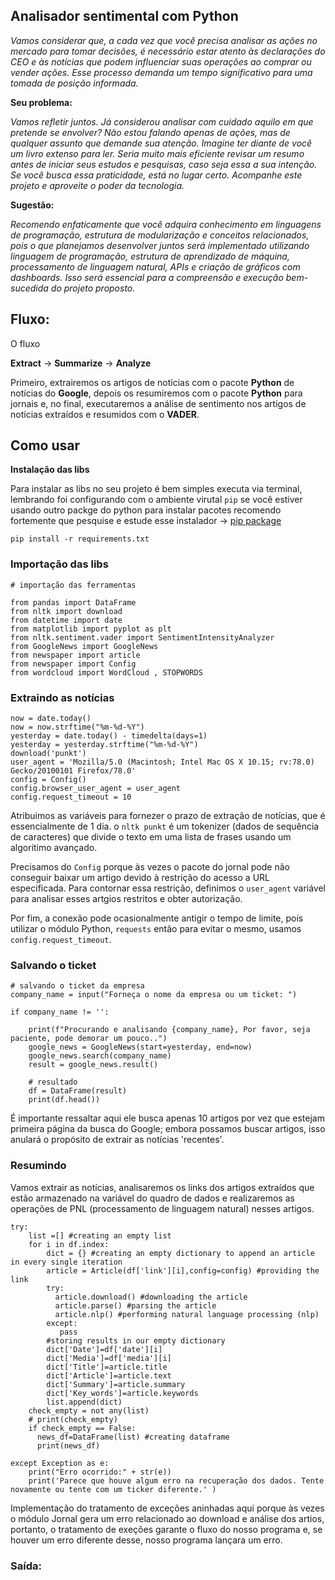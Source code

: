 ## Analisador sentimental com Python 

*Vamos considerar que, a cada vez que você precisa analisar as ações no mercado para tomar decisões, é necessário estar atento às declarações do CEO e às notícias que podem influenciar suas operações ao comprar ou vender ações. Esse processo demanda um tempo significativo para uma tomada de posição informada.*


**Seu problema:**

*Vamos refletir juntos. Já considerou analisar com cuidado aquilo em que pretende se envolver? Não estou falando apenas de ações, mas de qualquer assunto que demande sua atenção. Imagine ter diante de você um livro extenso para ler. Seria muito mais eficiente revisar um resumo antes de iniciar seus estudos e pesquisas, caso seja essa a sua intenção. Se você busca essa praticidade, está no lugar certo. Acompanhe este projeto e aproveite o poder da tecnologia.*


**Sugestão:**

*Recomendo enfaticamente que você adquira conhecimento em linguagens de programação, estrutura de modularização e conceitos relacionados, pois o que planejamos desenvolver juntos será implementado utilizando linguagem de programação, estrutura de aprendizado de máquina, processamento de linguagem natural, APIs e criação de gráficos com dashboards. Isso será essencial para a compreensão e execução bem-sucedida do projeto proposto.*


## Fluxo:

O fluxo

**Extract** -> **Summarize** -> **Analyze**

Primeiro, extrairemos os artigos de notícias com o pacote **Python** de notícias do **Google**, depois os resumiremos com o pacote **Python** para jornais e, no final, executaremos a análise de sentimento nos artigos de notícias extraídos e resumidos com o **VADER**.
 

## Como usar 

**Instalação das libs**

Para instalar as libs no seu projeto é bem simples executa via terminal, lembrando foi configurando com o ambiente virutal `pip` se você estiver usando outro packge do python para instalar pacotes recomendo fortemente que pesquise e estude esse instalador -> <a href="https://packaging.python.org/en/latest/tutorials/installing-packages/">pip package</a>

```
pip install -r requirements.txt 
```


### Importação das libs 

```
# importação das ferramentas 

from pandas import DataFrame 
from nltk import download
from datetime import date 
from matplotlib import pyplot as plt 
from nltk.sentiment.vader import SentimentIntensityAnalyzer
from GoogleNews import GoogleNews
from newspaper import article
from newspaper import Config
from wordcloud import WordCloud , STOPWORDS
```

### Extraindo as notícias 

```
now = date.today()
now = now.strftime("%m-%d-%Y")
yesterday = date.today() - timedelta(days=1)
yesterday = yesterday.strftime("%m-%d-%Y")
download('punkt')
user_agent = 'Mozilla/5.0 (Macintosh; Intel Mac OS X 10.15; rv:78.0) Gecko/20100101 Firefox/78.0'
config = Config()
config.browser_user_agent = user_agent
config.request_timeout = 10
```

Atribuimos as variáveis para fornezer o prazo de extração de notícias, que é essencialmente de 1 dia. o `nltk punkt` é um tokenizer (dados de sequência de caracteres) que divide o texto em uma lista de frases usando um algoritimo avançado.

Precisamos do `Config` porque às vezes o pacote do jornal pode não conseguir baixar um artigo devido à restrição do acesso a URL especificada. Para contornar essa restrição, definimos o `user_agent` variável para analisar esses artgios restritos e obter autorização.

Por fim, a conexão pode ocasionalmente antigir o tempo de limite, poís utilizar o módulo Python, `requests` então para evitar o mesmo, usamos `config.request_timeout`. 


### Salvando o ticket


```
# salvando o ticket da empresa
company_name = input("Forneça o nome da empresa ou um ticket: ")

if company_name != '':
    
    print(f"Procurando e analisando {company_name}, Por favor, seja paciente, pode demorar um pouco..")
    google_news = GoogleNews(start=yesterday, end=now)
    google_news.search(company_name)
    result = google_news.result()
    
    # resultado 
    df = DataFrame(result)
    print(df.head())
```

É importante ressaltar aqui ele busca apenas 10 artigos por vez que estejam primeira página da busca do Google; embora possamos buscar artigos, isso anulará o propósito de extrair as notícias 'recentes'.

### Resumindo 

Vamos extrair as notícias, analisaremos os links dos artigos extraídos que estão armazenado na variável do quadro de dados e realizaremos as operações de PNL (processamento de linguagem natural) nesses artigos.

```
try:
    list =[] #creating an empty list 
    for i in df.index:
        dict = {} #creating an empty dictionary to append an article in every single iteration
        article = Article(df['link'][i],config=config) #providing the link
        try:
          article.download() #downloading the article 
          article.parse() #parsing the article
          article.nlp() #performing natural language processing (nlp)
        except:
           pass 
        #storing results in our empty dictionary
        dict['Date']=df['date'][i] 
        dict['Media']=df['media'][i]
        dict['Title']=article.title
        dict['Article']=article.text
        dict['Summary']=article.summary
        dict['Key_words']=article.keywords
        list.append(dict)
    check_empty = not any(list)
    # print(check_empty)
    if check_empty == False:
      news_df=DataFrame(list) #creating dataframe
      print(news_df)

except Exception as e:
    print("Erro ocorrido:" + str(e))
    print('Parece que houve algum erro na recuperação dos dados. Tente novamente ou tente com um ticker diferente.' )
```
Implementação do tratamento de exceções aninhadas aqui porque às vezes o módulo Jornal gera um erro relacionado ao download e análise dos artios, portanto, o tratamento de exeções garante o fluxo do nosso programa e, se houver um erro diferente desse, nosso programa lançara um erro.


### Saída:

<img src=''></img>